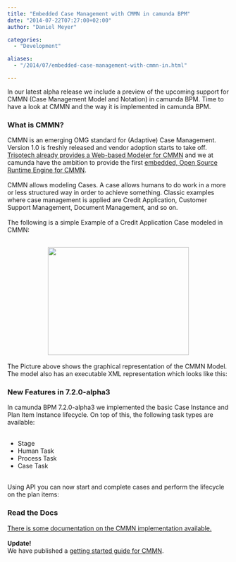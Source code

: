 ```yaml
---
title: "Embedded Case Management with CMMN in camunda BPM"
date: "2014-07-22T07:27:00+02:00"
author: "Daniel Meyer"

categories:
  - "Development"

aliases:
  - "/2014/07/embedded-case-management-with-cmmn-in.html"

---
```


In our latest alpha release we include a preview of the upcoming support for CMMN (Case Management Model and Notation) in camunda BPM. Time to have a look at CMMN and the way it is implemented in camunda BPM.<br />
<a name='more'></a><h3>
What is CMMN?</h3>
CMMN is an emerging OMG standard for (Adaptive) Case Management. Version 1.0 is freshly released and vendor adoption starts to take off. <a href="http://www.businessprocessincubator.com/tools/case-management/cmmnwebmodeler.html">Trisotech already provides a Web-based Modeler for CMMN</a>&nbsp;and we at camunda have the ambition to provide the first <a href="http://blog.camunda.org/2014/07/open-source-embedded-case-management.html">embedded, Open Source Runtime Engine for CMMN</a>.<br />
<br />
CMMN allows modeling Cases. A case allows humans to do work in a more or less structured way in order to achieve something. Classic examples where case management is applied are Credit Application, Customer Support Management, Document Management, and so on.<br />
<br />
The following is a simple Example of a Credit Application Case modeled in CMMN:<br />
<br />
<div class="separator" style="clear: both; text-align: center;">
<a href="http://2.bp.blogspot.com/-XGGj3Ikt-58/U8eXtudzhxI/AAAAAAAAAbU/L9WZHvOWXJw/s1600/loan-application.png" imageanchor="1" style="margin-left: 1em; margin-right: 1em;"><img border="0" src="http://2.bp.blogspot.com/-XGGj3Ikt-58/U8eXtudzhxI/AAAAAAAAAbU/L9WZHvOWXJw/s1600/loan-application.png" height="245" width="320" /></a></div>
<br />
<div>
The Picture above shows the graphical representation of the CMMN Model. The model also has an executable XML representation which looks like this:
</div>
<div>
<script src="https://gist.github.com/meyerdan/3f5611399c3c2ca25538.js"></script>
</div>
<h3>
New Features in 7.2.0-alpha3</h3>
<div>
In camunda BPM 7.2.0-alpha3 we implemented the basic Case Instance and Plan Item Instance lifecycle. On top of this, the following task types are available:<br />
<br />
<ul>
<li>Stage</li>
<li>Human Task</li>
<li>Process Task</li>
<li>Case Task</li>
</ul>
<br />
Using API you can now start and complete cases and perform the lifecycle on the plan items:</div>
<div>
<script src="https://gist.github.com/meyerdan/44e83b51053add9639e4.js"></script></div>
<h3>
Read the Docs</h3>
<div>
<a href="http://docs.camunda.org/latest/api-references/cmmn10/">There is some documentation on the CMMN implementation available.</a><br />
<br />
<b>Update!</b><br />
We have published a <a href="http://blog.camunda.org/2014/12/getting-started-cmmn-and-camunda.html">getting started guide for CMMN</a>.</div>
